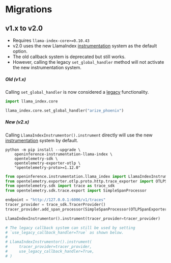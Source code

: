 # Migrations

## v1.x to v2.0

- Requires `llama-index-core>=0.10.43`
- v2.0 uses the new LlamaIndex [instrumentation](https://docs.llamaindex.ai/en/stable/module_guides/observability/instrumentation/) system as the default option.
- The old callback system is deprecated but still works.
- However, calling the legacy `set_global_handler` method will not activate the new instrumentation system.

##### Old (v1.x)

Calling `set_global_handler` is now considered a [legacy](https://docs.llamaindex.ai/en/stable/module_guides/observability/) functionality.

```python
import llama_index.core

llama_index.core.set_global_handler("arize_phoenix")
```

##### New (v2.x)

Calling `LlamaIndexInstrumentor().instrument` directly will use the new [instrumentation](https://docs.llamaindex.ai/en/stable/module_guides/observability/instrumentation/) system by default.

```shell
python -m pip install --upgrade \
    openinference-instrumentation-llama-index \
    opentelemetry-sdk \
    opentelemetry-exporter-otlp \
    "opentelemetry-proto>=1.12.0"
```

```python
from openinference.instrumentation.llama_index import LlamaIndexInstrumentor
from opentelemetry.exporter.otlp.proto.http.trace_exporter import OTLPSpanExporter
from opentelemetry.sdk import trace as trace_sdk
from opentelemetry.sdk.trace.export import SimpleSpanProcessor

endpoint = "http://127.0.0.1:6006/v1/traces"
tracer_provider = trace_sdk.TracerProvider()
tracer_provider.add_span_processor(SimpleSpanProcessor(OTLPSpanExporter(endpoint)))

LlamaIndexInstrumentor().instrument(tracer_provider=tracer_provider)

# The legacy callback system can still be used by setting 
# `use_legacy_callback_handler=True` as shown below.
# 
# LlamaIndexInstrumentor().instrument(
#     tracer_provider=tracer_provider,
#     use_legacy_callback_handler=True,
# )
```
